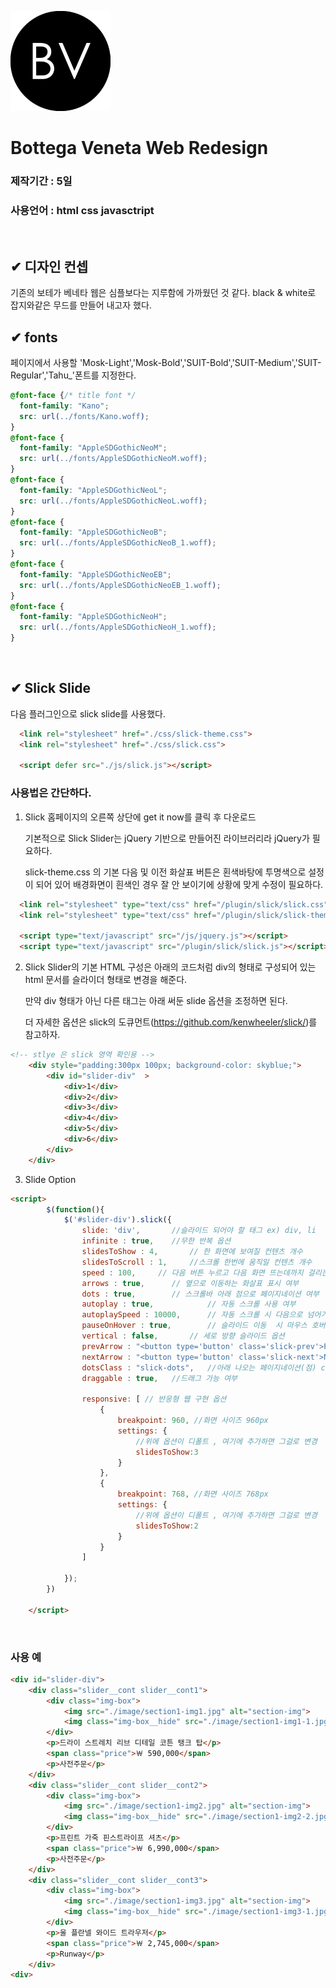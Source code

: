 [![Bottega Veneta](./favicon1.png)](https://sjinwon.github.io/redesign-VOTTEGA-VENETA-responsiveweb/)

# Bottega Veneta Web Redesign

### 제작기간 : 5일

### 사용언어 : html css javasctript

<br>

## ✔ 디자인 컨셉
기존의 보테가 베네타 웹은 심플보다는 지루함에 가까웠던 것 같다. black & white로 잡지와같은 무드를 만들어 내고자 했다.

## ✔ fonts 
페이지에서 사용할 'Mosk-Light','Mosk-Bold','SUIT-Bold','SUIT-Medium','SUIT-Regular','Tahu_'폰트를 지정한다.


``` css
@font-face {/* title font */
  font-family: "Kano";
  src: url(../fonts/Kano.woff);
}
@font-face {
  font-family: "AppleSDGothicNeoM";
  src: url(../fonts/AppleSDGothicNeoM.woff);
}
@font-face {
  font-family: "AppleSDGothicNeoL";
  src: url(../fonts/AppleSDGothicNeoL.woff);
}
@font-face {
  font-family: "AppleSDGothicNeoB";
  src: url(../fonts/AppleSDGothicNeoB_1.woff);
}
@font-face {
  font-family: "AppleSDGothicNeoEB";
  src: url(../fonts/AppleSDGothicNeoEB_1.woff);
}
@font-face {
  font-family: "AppleSDGothicNeoH";
  src: url(../fonts/AppleSDGothicNeoH_1.woff);
}
```

<br>

## ✔ Slick Slide
다음 플러그인으로 slick slide를 사용했다.

``` html
  <link rel="stylesheet" href="./css/slick-theme.css">
  <link rel="stylesheet" href="./css/slick.css">

  <script defer src="./js/slick.js"></script>
```
### 사용법은 간단하다.

1. Slick 홈페이지의 오른쪽 상단에 get it now를 클릭 후 다운로드

    기본적으로 Slick Slider는 jQuery 기반으로 만들어진 라이브러리라 jQuery가 필요하다.

    slick-theme.css 의 기본 다음 및 이전 화살표 버튼은 횐색바탕에 투명색으로 설정이 되어 있어 배경화면이 흰색인 경우 잘 안 보이기에 상황에 맞게 수정이 필요하다.

``` html
  <link rel="stylesheet" type="text/css" href="/plugin/slick/slick.css"/>
  <link rel="stylesheet" type="text/css" href="/plugin/slick/slick-theme.css"/>

  <script type="text/javascript" src="/js/jquery.js"></script>
  <script type="text/javascript" src="/plugin/slick/slick.js"></script>
```

2. Slick Slider의 기본 HTML 구성은 아래의 코드처럼 div의 형태로 구성되어 있는 html 문서를 슬라이더 형태로 변경을 해준다.

    만약 div 형태가 아닌 다른 태그는 아래 써둔 slide 옵션을 조정하면 된다.

    더 자세한 옵션은 slick의 도큐먼트(https://github.com/kenwheeler/slick/)를 참고하자.

``` html
<!-- stlye 은 slick 영역 확인용 -->
	<div style="padding:300px 100px; background-color: skyblue;">
	  	<div id="slider-div"  >
		    <div>1</div>
		    <div>2</div>
		    <div>3</div>
		    <div>4</div>
		    <div>5</div>
		    <div>6</div>
	  	</div>
	</div>
```

3. Slide Option
``` html
<script>
  		$(function(){
			$('#slider-div').slick({
				slide: 'div',		//슬라이드 되어야 할 태그 ex) div, li 
				infinite : true, 	//무한 반복 옵션	 
				slidesToShow : 4,		// 한 화면에 보여질 컨텐츠 개수
				slidesToScroll : 1,		//스크롤 한번에 움직일 컨텐츠 개수
				speed : 100,	 // 다음 버튼 누르고 다음 화면 뜨는데까지 걸리는 시간(ms)
				arrows : true, 		// 옆으로 이동하는 화살표 표시 여부
				dots : true, 		// 스크롤바 아래 점으로 페이지네이션 여부
				autoplay : true,			// 자동 스크롤 사용 여부
				autoplaySpeed : 10000, 		// 자동 스크롤 시 다음으로 넘어가는데 걸리는 시간 (ms)
				pauseOnHover : true,		// 슬라이드 이동	시 마우스 호버하면 슬라이더 멈추게 설정
				vertical : false,		// 세로 방향 슬라이드 옵션
				prevArrow : "<button type='button' class='slick-prev'>Previous</button>",		// 이전 화살표 모양 설정
				nextArrow : "<button type='button' class='slick-next'>Next</button>",		// 다음 화살표 모양 설정
				dotsClass : "slick-dots", 	//아래 나오는 페이지네이션(점) css class 지정
				draggable : true, 	//드래그 가능 여부 
				
				responsive: [ // 반응형 웹 구현 옵션
					{  
						breakpoint: 960, //화면 사이즈 960px
						settings: {
							//위에 옵션이 디폴트 , 여기에 추가하면 그걸로 변경
							slidesToShow:3 
						} 
					},
					{ 
						breakpoint: 768, //화면 사이즈 768px
						settings: {	
							//위에 옵션이 디폴트 , 여기에 추가하면 그걸로 변경
							slidesToShow:2 
						} 
					}
				]

			});
  		})
  		
	</script>
```

<br>

### 사용 예

``` html
<div id="slider-div">
	<div class="slider__cont slider__cont1">
		<div class="img-box">
			<img src="./image/section1-img1.jpg" alt="section-img">
			<img class="img-box__hide" src="./image/section1-img1-1.jpg" alt="section-img">
		</div>
		<p>드라이 스트레치 리브 디테일 코튼 탱크 탑</p>
		<span class="price">￦ 590,000</span>
		<p>사전주문</p> 
	</div>
	<div class="slider__cont slider__cont2">
		<div class="img-box">
			<img src="./image/section1-img2.jpg" alt="section-img">
			<img class="img-box__hide" src="./image/section1-img2-2.jpg" alt="section-img">
		</div>
		<p>프린트 가죽 핀스트라이프 셔츠</p>
		<span class="price">￦ 6,990,000</span>
		<p>사전주문</p> 
	</div>
	<div class="slider__cont slider__cont3">
		<div class="img-box">
			<img src="./image/section1-img3.jpg" alt="section-img">
			<img class="img-box__hide" src="./image/section1-img3-1.jpg" alt="section-img">
		</div>
		<p>울 플란넬 와이드 트라우저</p>
		<span class="price">￦ 2,745,000</span>
		<p>Runway</p> 
	</div>
<div>
```